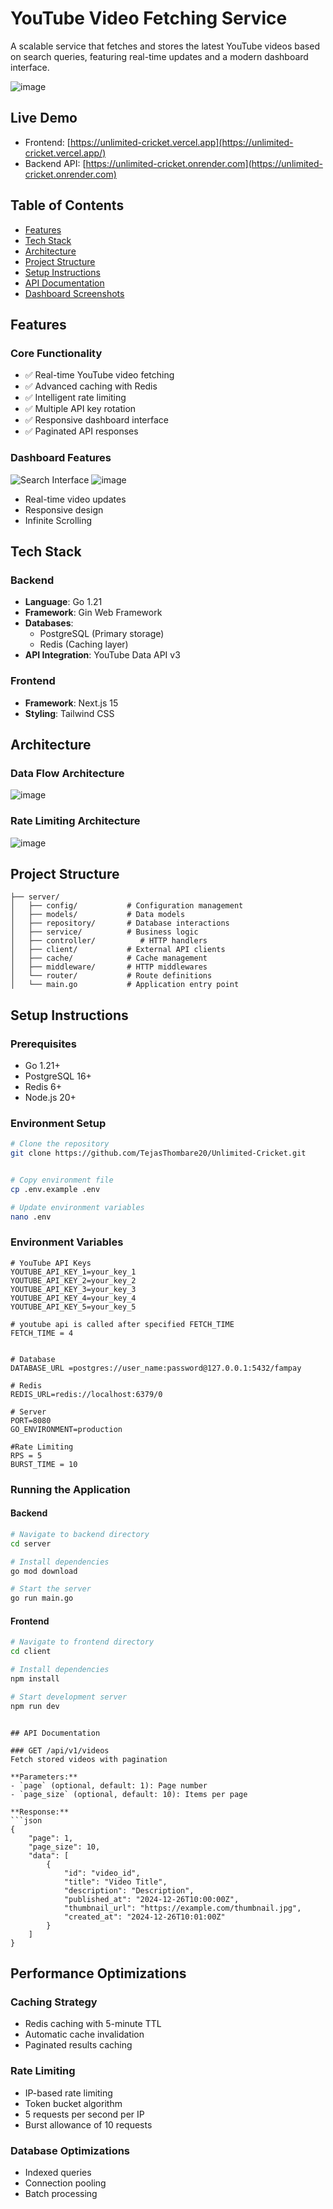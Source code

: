 # YouTube Video Fetching Service

A scalable service that fetches and stores the latest YouTube videos based on search queries, featuring real-time updates and a modern dashboard interface.

![image](https://github.com/user-attachments/assets/d3db2d26-96a0-49b6-9137-d6400a8b94e6)


## Live Demo
- Frontend: [https://unlimited-cricket.vercel.app](https://unlimited-cricket.vercel.app/)
- Backend API: [https://unlimited-cricket.onrender.com](https://unlimited-cricket.onrender.com)

## Table of Contents
- [Features](#features)
- [Tech Stack](#tech-stack)
- [Architecture](#architecture)
- [Project Structure](#project-structure)
- [Setup Instructions](#setup-instructions)
- [API Documentation](#api-documentation)
- [Dashboard Screenshots](#dashboard-screenshots)

## Features

### Core Functionality
- ✅ Real-time YouTube video fetching
- ✅ Advanced caching with Redis
- ✅ Intelligent rate limiting
- ✅ Multiple API key rotation
- ✅ Responsive dashboard interface
- ✅ Paginated API responses

### Dashboard Features
![Search Interface](![image](https://github.com/user-attachments/assets/d90d4069-4a4d-490e-b2b0-38163b25865e)
)
![image](https://github.com/user-attachments/assets/e737129d-c51a-4b75-b98e-f260c70b9a8c)

- Real-time video updates
- Responsive design
- Infinite Scrolling 


## Tech Stack

### Backend
- **Language**: Go 1.21
- **Framework**: Gin Web Framework
- **Databases**: 
  - PostgreSQL (Primary storage)
  - Redis (Caching layer)
- **API Integration**: YouTube Data API v3

### Frontend
- **Framework**: Next.js 15
- **Styling**: Tailwind CSS

## Architecture

### Data Flow Architecture
![image](https://github.com/user-attachments/assets/c35f26b4-3968-4506-83b0-a7ea4e8b2b19)

### Rate Limiting Architecture
![image](https://github.com/user-attachments/assets/da829a05-21a0-4141-a5a6-fe93b55f6a8a)



## Project Structure
```
├── server/
│   ├── config/           # Configuration management
│   ├── models/           # Data models
│   ├── repository/       # Database interactions
│   ├── service/          # Business logic
│   ├── controller/          # HTTP handlers
│   ├── client/           # External API clients
│   ├── cache/            # Cache management
│   ├── middleware/       # HTTP middlewares
│   └── router/           # Route definitions
│   └── main.go           # Application entry point
```

## Setup Instructions

### Prerequisites
- Go 1.21+
- PostgreSQL 16+
- Redis 6+
- Node.js 20+

### Environment Setup
```bash
# Clone the repository
git clone https://github.com/TejasThombare20/Unlimited-Cricket.git


# Copy environment file
cp .env.example .env

# Update environment variables
nano .env
```

### Environment Variables
```env
# YouTube API Keys
YOUTUBE_API_KEY_1=your_key_1
YOUTUBE_API_KEY_2=your_key_2
YOUTUBE_API_KEY_3=your_key_3
YOUTUBE_API_KEY_4=your_key_4
YOUTUBE_API_KEY_5=your_key_5

# youtube api is called after specified FETCH_TIME 
FETCH_TIME = 4


# Database
DATABASE_URL =postgres://user_name:password@127.0.0.1:5432/fampay

# Redis
REDIS_URL=redis://localhost:6379/0

# Server
PORT=8080
GO_ENVIRONMENT=production

#Rate Limiting
RPS = 5
BURST_TIME = 10
```

### Running the Application

#### Backend
```bash
# Navigate to backend directory
cd server

# Install dependencies
go mod download

# Start the server
go run main.go
```

#### Frontend
```bash
# Navigate to frontend directory
cd client

# Install dependencies
npm install

# Start development server
npm run dev
```


```

## API Documentation

### GET /api/v1/videos
Fetch stored videos with pagination

**Parameters:**
- `page` (optional, default: 1): Page number
- `page_size` (optional, default: 10): Items per page

**Response:**
```json
{
    "page": 1,
    "page_size": 10,
    "data": [
        {
            "id": "video_id",
            "title": "Video Title",
            "description": "Description",
            "published_at": "2024-12-26T10:00:00Z",
            "thumbnail_url": "https://example.com/thumbnail.jpg",
            "created_at": "2024-12-26T10:01:00Z"
        }
    ]
}
```

## Performance Optimizations

### Caching Strategy
- Redis caching with 5-minute TTL
- Automatic cache invalidation
- Paginated results caching

### Rate Limiting
- IP-based rate limiting
- Token bucket algorithm
- 5 requests per second per IP
- Burst allowance of 10 requests

### Database Optimizations
- Indexed queries
- Connection pooling
- Batch processing
